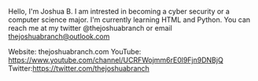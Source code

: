 
Hello, I'm Joshua B. I am intrested in becoming a cyber security or a computer science major. I'm currently learning HTML and Python.
You can reach me at my twitter @thejoshuabranch or email thejoshuabranch@outlook.com

Website: thejoshuabranch.com
YouTube: https://www.youtube.com/channel/UCRFWojmm6rE0l9Fjn9DNBjQ
Twitter:https://twitter.com/thejoshuabranch
